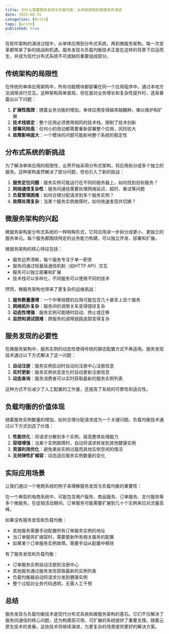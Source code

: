 ```yaml
---
title: 为什么需要服务发现与负载均衡：从传统架构到微服务的演进
date: 2025-08-31
categories: [Write]
tags: [write]
published: true
---
```


在软件架构的演进过程中，从单体应用到分布式系统，再到微服务架构，每一次变革都带来了新的挑战和机遇。服务发现与负载均衡技术正是在这样的背景下应运而生，并成为现代分布式系统不可或缺的重要组成部分。

## 传统架构的局限性

在传统的单体应用架构中，所有功能模块都部署在同一个应用程序中，通过本地方法调用进行交互。这种架构简单直观，但在面对业务增长和复杂性提升时，逐渐暴露出以下问题：

1. **扩展性瓶颈**：随着业务功能的增加，单体应用变得越来越臃肿，难以维护和扩展
2. **技术栈锁定**：整个应用必须使用相同的技术栈，限制了技术创新
3. **部署风险高**：任何小的改动都需要重新部署整个应用，风险较大
4. **故障影响面大**：一个模块的问题可能影响整个系统的稳定性

## 分布式系统的新挑战

为了解决单体应用的局限性，业界开始采用分布式架构，将应用拆分成多个独立的服务。这种架构虽然解决了部分问题，但也引入了新的挑战：

1. **服务定位问题**：服务实例可能运行在不同的服务器上，如何找到目标服务？
2. **网络通信复杂性**：服务间通信需要处理网络延迟、超时、重试等问题
3. **负载管理困难**：如何合理分配请求到多个服务实例？
4. **故障处理复杂**：当某个服务实例故障时，如何快速发现并切换？

## 微服务架构的兴起

微服务架构是分布式系统的一种特殊形式，它将应用进一步拆分成更小、更独立的服务单元。每个服务都围绕特定的业务能力构建，可以独立开发、部署和扩展。

微服务架构的核心特征包括：
- 服务边界清晰，每个服务专注于单一职责
- 服务间通过轻量级通信机制（如HTTP API）交互
- 服务可以独立部署和扩展
- 技术栈可以多样化，不同服务可以使用不同的技术

然而，微服务架构也带来了更复杂的运维挑战：
1. **服务数量激增**：一个中等规模的应用可能包含几十甚至上百个服务
2. **网络拓扑复杂**：服务间的调用关系变得错综复杂
3. **动态性增强**：服务实例可能随时启动、停止或迁移
4. **监控和调试困难**：跨服务的调用链路追踪变得复杂

## 服务发现的必要性

在微服务架构中，服务实例的动态性使得传统的静态配置方式不再适用。服务发现技术通过以下方式解决了这一问题：

1. **自动注册**：服务实例启动时自动向注册中心注册信息
2. **实时更新**：服务实例状态变化时自动更新注册信息
3. **动态查询**：服务消费者可以实时获取最新的服务实例列表

这种方式不仅减少了人工配置的工作量，还提高了系统的可靠性和适应性。

## 负载均衡的价值体现

随着服务实例数量的增加，如何合理分配请求成为一个关键问题。负载均衡技术通过以下方式创造了价值：

1. **性能优化**：将请求分散到多个实例，提高整体处理能力
2. **容错增强**：当某个实例故障时，自动将请求转发到其他健康实例
3. **资源利用优化**：避免某些实例过载而其他实例空闲的情况
4. **支持弹性扩缩容**：动态适应服务实例数量的变化

## 实际应用场景

让我们通过一个电商系统的例子来理解服务发现与负载均衡的重要性：

在一个典型的电商系统中，可能包含用户服务、商品服务、订单服务、支付服务等多个微服务。在促销活动期间，订单服务可能需要扩展到几十个实例来应对流量高峰。

如果没有服务发现和负载均衡：
- 其他服务需要手动配置所有订单服务实例的地址
- 当订单服务扩缩容时，需要更新所有相关服务的配置
- 如果某个订单服务实例故障，需要手动从配置中移除

有了服务发现和负载均衡：
- 订单服务实例自动注册到注册中心
- 其他服务通过服务发现获取最新的实例列表
- 负载均衡器自动将请求分发到健康实例
- 整个过程对业务代码透明，无需人工干预

## 总结

服务发现与负载均衡技术是现代分布式系统和微服务架构的基石。它们不仅解决了服务间通信的核心问题，还为构建高可用、可扩展的系统提供了重要支撑。随着云原生技术的发展，这些技术将继续演进，为更复杂的场景提供更好的解决方案。